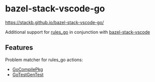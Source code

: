 # bazel-stack-vscode-go 

<https://stackb.github.io/bazel-stack-vscode-go/>

Additional support for [rules_go](https://github.com/bazelbuild/rules_go) in
conjunction with [bazel-stack-vscode](https://marketplace.visualstudio.com/items?itemName=StackBuild.bazel-stack-vscode)

## Features

Problem matcher for rules_go actions:

- [GoCompilePkg](https://github.com/bazelbuild/rules_go/blob/440d3abcfcd691f6a374bbbc7f3f6a6acfc6f6e2/go/private/actions/compilepkg.bzl#L131)
- [GoTestGenTest](https://github.com/bazelbuild/rules_go/blob/384d2909c7be2c19fc878c7caa4bcb5ad367d535/go/private/rules/test.bzl#L115)
